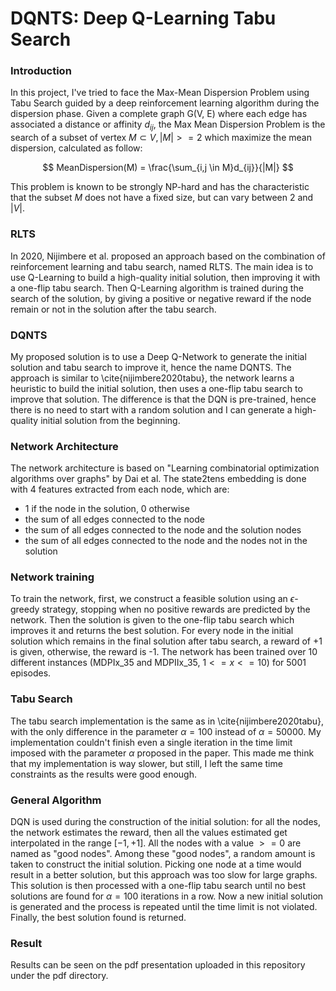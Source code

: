# DQNTS: Deep Q-Learning Tabu Search
### Introduction
In this project, I've tried to face the Max-Mean Dispersion Problem using Tabu Search guided by a deep reinforcement learning algorithm during the dispersion phase.
Given a complete graph G(V, E) where each edge has associated a distance or affinity $d_{ij}$, the Max Mean Dispersion Problem is the search of a subset of vertex $M \subset V, |M| >= 2$ which maximize the mean dispersion, calculated as follow:

$$
MeanDispersion(M) = \frac{\sum_{i,j \in M}d_{ij}}{|M|}
$$

This problem is known to be strongly NP-hard and has the characteristic that the subset $M$ does not have a fixed size, but can vary between $2$ and $|V|$.

### RLTS
In 2020, Nijimbere et al. proposed an approach based on the
combination of reinforcement learning and tabu search, named RLTS. The main idea is to use Q-Learning to build a high-quality initial solution, then improving it with a one-flip tabu search. Then Q-Learning algorithm is trained during the search of the solution, by giving a positive or negative reward if the node remain or not in the solution after the tabu search.

### DQNTS
My proposed solution is to use a Deep Q-Network to generate the initial solution and tabu search to improve it, hence the name DQNTS. The approach is similar to \cite{nijimbere2020tabu}, the network learns a heuristic to build the initial solution, then uses a one-flip tabu search to improve that solution. The difference is that the DQN is pre-trained, hence there is no need to start with a random solution and I can generate a high-quality initial solution from the beginning.

### Network Architecture
The network architecture is based on "Learning combinatorial optimization algorithms over graphs" by Dai et al.
The state2tens embedding is done with 4 features extracted from each node, which are:
- 1 if the node in the solution, 0 otherwise
- the sum of all edges connected to the node
- the sum of all edges connected to the node and the solution nodes
- the sum of all edges connected to the node and the nodes not in the solution

### Network training
To train the network, first, we construct a feasible solution using an $\epsilon$-greedy strategy, stopping when no positive rewards are predicted by the network.  Then the solution is given to the one-flip tabu search which
improves it and returns the best solution. For every node in the initial solution which remains in the final solution after tabu search, a reward of +1 is given, otherwise, the reward is -1. The network has been trained over 10 different instances (MDPIx\_35 and MDPIIx\_35, $1 <= x <= 10$) for 5001 episodes.

### Tabu Search
The tabu search implementation is the same as in \cite{nijimbere2020tabu}, with the only difference in the parameter $\alpha = 100$ instead of $\alpha = 50000$. My implementation couldn't finish even a single iteration in the time limit imposed with the parameter $\alpha$ proposed in the paper. This made me think that my implementation is way slower, but still, I left the same time constraints as the results were good enough.

### General Algorithm
DQN is used during the construction of the initial solution:
for all the nodes, the network estimates the reward, then all the values estimated get interpolated in the range $[-1,+1]$. All the nodes with a value $>= 0$ are named as "good nodes". Among these "good nodes", a random amount is taken to construct the initial solution. Picking one node at a time would result in a better solution, but this approach was too slow for large graphs. This solution is then processed with a one-flip tabu search until no best solutions are found for $\alpha = 100$ iterations in a row.  Now a new initial solution is generated and the process is repeated until the time limit is not violated. Finally, the best solution found is returned.

### Result
Results can be seen on the pdf presentation uploaded in this repository under the pdf directory.
